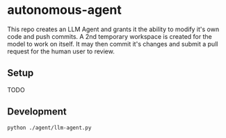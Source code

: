 # autonomous-agent

This repo creates an LLM Agent and grants it the ability to modify it's own code and push commits. A 2nd temporary workspace is created for the model to work on itself. It may then commit it's changes and submit a pull request for the human user to review.


## Setup

TODO


## Development

```
python ./agent/llm-agent.py
```